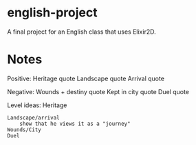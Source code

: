 # english-project
A final project for an English class that uses Elixir2D.

# Notes

Positive:
    Heritage quote
    Landscape quote
    Arrival quote

Negative:
    Wounds + destiny quote
    Kept in city quote
    Duel quote

Level ideas:
    Heritage
        
    Landscape/arrival
        show that he views it as a "journey"
    Wounds/City
    Duel

